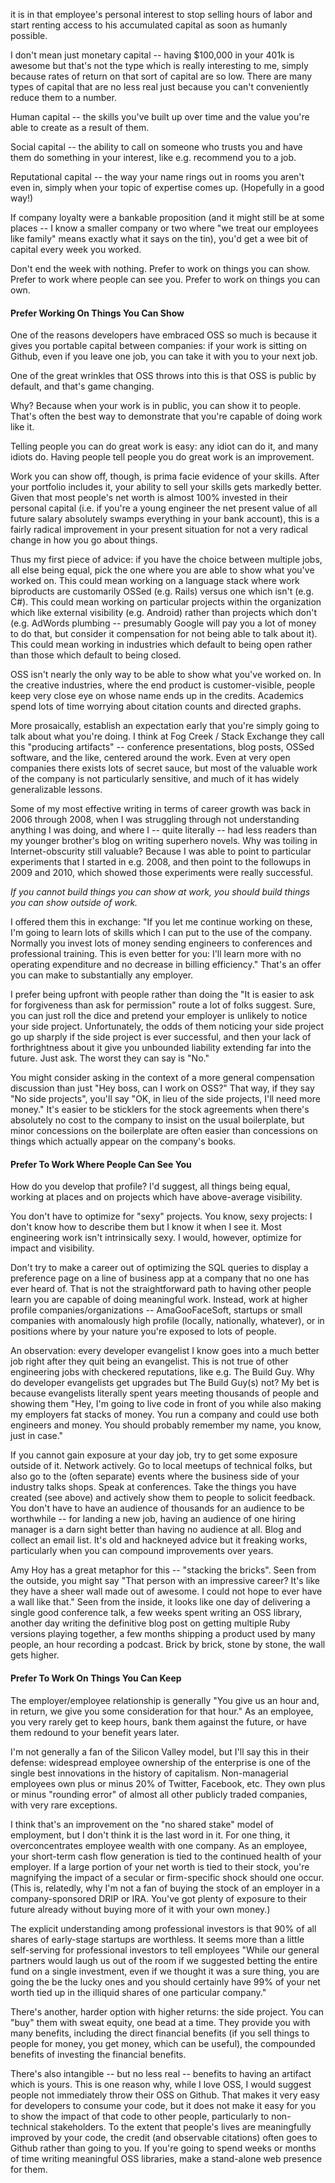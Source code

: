 it is in that employee's personal interest to stop selling hours of labor and start renting access to his accumulated capital as soon as humanly possible.

I don't mean just monetary capital -- having $100,000 in your 401k is awesome but that's not the type which is really interesting to me, simply because rates of return on that sort of capital are so low. There are many types of capital that are no less real just because you can't conveniently reduce them to a number.

Human capital -- the skills you've built up over time and the value you're able to create as a result of them.

Social capital -- the ability to call on someone who trusts you and have them do something in your interest, like e.g. recommend you to a job.

Reputational capital -- the way your name rings out in rooms you aren't even in, simply when your topic of expertise comes up. (Hopefully in a good way!)

If company loyalty were a bankable proposition (and it might still be at some places -- I know a smaller company or two where "we treat our employees like family" means exactly what it says on the tin), you'd get a wee bit of capital every week you worked.

Don't end the week with nothing. Prefer to work on things you can show. Prefer to work where people can see you. Prefer to work on things you can own.

#### Prefer Working On Things You Can Show

One of the reasons developers have embraced OSS so much is because it gives you portable capital between companies: if your work is sitting on Github, even if you leave one job, you can take it with you to your next job.

One of the great wrinkles that OSS throws into this is that OSS is public by default, and that's game changing.

Why? Because when your work is in public, you can show it to people. That's often the best way to demonstrate that you're capable of doing work like it.

Telling people you can do great work is easy: any idiot can do it, and many idiots do. Having people tell people you do great work is an improvement.

Work you can show off, though, is prima facie evidence of your skills. After your portfolio includes it, your ability to sell your skills gets markedly better. Given that most people's net worth is almost 100% invested in their personal capital (i.e. if you're a young engineer the net present value of all future salary absolutely swamps everything in your bank account), this is a fairly radical improvement in your present situation for not a very radical change in how you go about things.

Thus my first piece of advice: if you have the choice between multiple jobs, all else being equal, pick the one where you are able to show what you've worked on. This could mean working on a language stack where work biproducts are customarily OSSed (e.g. Rails) versus one which isn't (e.g. C#). This could mean working on particular projects within the organization which like external visibility (e.g. Android) rather than projects which don't (e.g. AdWords plumbing -- presumably Google will pay you a lot of money to do that, but consider it compensation for not being able to talk about it). This could mean working in industries which default to being open rather than those which default to being closed.

OSS isn't nearly the only way to be able to show what you've worked on. In the creative industries, where the end product is customer-visible, people keep very close eye on whose name ends up in the credits. Academics spend lots of time worrying about citation counts and directed graphs.

More prosaically, establish an expectation early that you're simply going to talk about what you're doing. I think at Fog Creek / Stack Exchange they call this "producing artifacts" -- conference presentations, blog posts, OSSed software, and the like, centered around the work. Even at very open companies there exists lots of secret sauce, but most of the valuable work of the company is not particularly sensitive, and much of it has widely generalizable lessons.

Some of my most effective writing in terms of career growth was back in 2006 through 2008, when I was struggling through not understanding anything I was doing, and where I -- quite literally -- had less readers than my younger brother's blog on writing superhero novels. Why was toiling in Internet-obscurity still valuable? Because I was able to point to particular experiments that I started in e.g. 2008, and then point to the followups in 2009 and 2010, which showed those experiments were really successful.

*If you cannot build things you can show at work, you should build things you can show outside of work.*

I offered them this in exchange: "If you let me continue working on these, I'm going to learn lots of skills which I can put to the use of the company. Normally you invest lots of money sending engineers to conferences and professional training. This is even better for you: I'll learn more with no operating expenditure and no decrease in billing efficiency." That's an offer you can make to substantially any employer.

I prefer being upfront with people rather than doing the "It is easier to ask for forgiveness than ask for permission" route a lot of folks suggest. Sure, you can just roll the dice and pretend your employer is unlikely to notice your side project. Unfortunately, the odds of them noticing your side project go up sharply if the side project is ever successful, and then your lack of forthrightness about it give you unbounded liability extending far into the future. Just ask. The worst they can say is "No."

You might consider asking in the context of a more general compensation discussion than just "Hey boss, can I work on OSS?" That way, if they say "No side projects", you'll say "OK, in lieu of the side projects, I'll need more money." It's easier to be sticklers for the stock agreements when there's absolutely no cost to the company to insist on the usual boilerplate, but minor concessions on the boilerplate are often easier than concessions on things which actually appear on the company's books.

#### Prefer To Work Where People Can See You

How do you develop that profile? I'd suggest, all things being equal, working at places and on projects which have above-average visibility.

You don't have to optimize for "sexy" projects. You know, sexy projects: I don't know how to describe them but I know it when I see it. Most engineering work isn't intrinsically sexy. I would, however, optimize for impact and visibility.

Don't try to make a career out of optimizing the SQL queries to display a preference page on a line of business app at a company that no one has ever heard of. That is not the straightforward path to having other people learn you are capable of doing meaningful work. Instead, work at higher profile companies/organizations -- AmaGooFaceSoft, startups or small companies with anomalously high profile (locally, nationally, whatever), or in positions where by your nature you're exposed to lots of people.

An observation: every developer evangelist I know goes into a much better job right after they quit being an evangelist. This is not true of other engineering jobs with checkered reputations, like e.g. The Build Guy. Why do developer evangelists get upgrades but The Build Guy(s) not? My bet is because evangelists literally spent years meeting thousands of people and showing them "Hey, I'm going to live code in front of you while also making my employers fat stacks of money. You run a company and could use both engineers and money. You should probably remember my name, you know, just in case."

If you cannot gain exposure at your day job, try to get some exposure outside of it. Network actively. Go to local meetups of technical folks, but also go to the (often separate) events where the business side of your industry talks shops. Speak at conferences. Take the things you have created (see above) and actively show them to people to solicit feedback. You don't have to have an audience of thousands for an audience to be worthwhile -- for landing a new job, having an audience of one hiring manager is a darn sight better than having no audience at all. Blog and collect an email list. It's old and hackneyed advice but it freaking works, particularly when you can compound improvements over years.

Amy Hoy has a great metaphor for this -- "stacking the bricks". Seen from the outside, you might say "That person with an impressive career? It's like they have a sheer wall made out of awesome. I could not hope to ever have a wall like that." Seen from the inside, it looks like one day of delivering a single good conference talk, a few weeks spent writing an OSS library, another day writing the definitive blog post on getting multiple Ruby versions playing together, a few months shipping a product used by many people, an hour recording a podcast. Brick by brick, stone by stone, the wall gets higher.

#### Prefer To Work On Things You Can Keep

The employer/employee relationship is generally "You give us an hour and, in return, we give you some consideration for that hour." As an employee, you very rarely get to keep hours, bank them against the future, or have them redound to your benefit years later.

I'm not generally a fan of the Silicon Valley model, but I'll say this in their defense: widespread employee ownership of the enterprise is one of the single best innovations in the history of capitalism. Non-managerial employees own plus or minus 20% of Twitter, Facebook, etc. They own plus or minus "rounding error" of almost all other publicly traded companies, with very rare exceptions.

I think that's an improvement on the "no shared stake" model of employment, but I don't think it is the last word in it. For one thing, it overconcentrates employee wealth with one company. As an employee, your short-term cash flow generation is tied to the continued health of your employer. If a large portion of your net worth is tied to their stock, you're magnifying the impact of a secular or firm-specific shock should one occur. (This is, relatedly, why I'm not a fan of buying the stock of an employer in a company-sponsored DRIP or IRA. You've got plenty of exposure to their future already without buying more of it with your own money.)

The explicit understanding among professional investors is that 90% of all shares of early-stage startups are worthless. It seems more than a little self-serving for professional investors to tell employees "While our general partners would laugh us out of the room if we suggested betting the entire fund on a single investment, even if we thought it was a sure thing, you are going the be the lucky ones and you should certainly have 99% of your net worth tied up in the illiquid shares of one particular company."

There's another, harder option with higher returns: the side project. You can "buy" them with sweat equity, one bead at a time. They provide you with many benefits, including the direct financial benefits (if you sell things to people for money, you get money, which can be useful), the compounded benefits of investing the financial benefits.

There's also intangible -- but no less real -- benefits to having an artifact which is yours. This is one reason why, while I love OSS, I would suggest people not immediately throw their OSS on Github. That makes it very easy for developers to consume your code, but it does not make it easy for you to show the impact of that code to other people, particularly to non-technical stakeholders. To the extent that people's lives are meaningfully improved by your code, the credit (and observable citations) often goes to Github rather than going to you. If you're going to spend weeks or months of time writing meaningful OSS libraries, make a stand-alone web presence for them.
